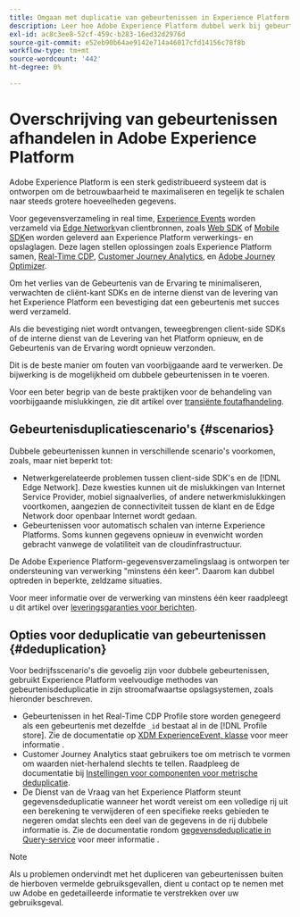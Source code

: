 ```yaml
---
title: Omgaan met duplicatie van gebeurtenissen in Experience Platform
description: Leer hoe Adobe Experience Platform dubbel werk bij gebeurtenissen verwerkt
exl-id: ac8c3ee8-52cf-459c-b283-16ed32d2976d
source-git-commit: e52eb90b64ae9142e714a46017cfd14156c78f8b
workflow-type: tm+mt
source-wordcount: '442'
ht-degree: 0%

---
```


# Overschrijving van gebeurtenissen afhandelen in Adobe Experience Platform

Adobe Experience Platform is een sterk gedistribueerd systeem dat is ontworpen om de betrouwbaarheid te maximaliseren en tegelijk te schalen naar steeds grotere hoeveelheden gegevens.

Voor gegevensverzameling in real time, [Experience Events](../xdm/classes/experienceevent.md) worden verzameld via [Edge Network](../web-sdk/home.md#edge-network)van clientbronnen, zoals [Web SDK](../web-sdk/home.md) of [Mobile SDK](https://developer.adobe.com/client-sdks/home/)en worden geleverd aan Experience Platform verwerkings- en opslaglagen. Deze lagen stellen oplossingen zoals Experience Platform samen, [Real-Time CDP](../rtcdp/home.md), [Customer Journey Analytics](https://experienceleague.adobe.com/docs/analytics-platform/using/cja-overview/cja-overview.html), en [Adobe Journey Optimizer](https://experienceleague.adobe.com/docs/journey-optimizer/using/ajo-home.html).

Om het verlies van de Gebeurtenis van de Ervaring te minimaliseren, verwachten de cliënt-kant SDKs en de interne dienst van de levering van het Experience Platform een bevestiging dat een gebeurtenis met succes werd verzameld.

Als die bevestiging niet wordt ontvangen, teweegbrengen client-side SDKs of de interne dienst van de Levering van het Platform opnieuw, en de Gebeurtenis van de Ervaring wordt opnieuw verzonden.

Dit is de beste manier om fouten van voorbijgaande aard te verwerken. De bijwerking is de mogelijkheid om dubbele gebeurtenissen in te voeren.

Voor een beter begrip van de beste praktijken voor de behandeling van voorbijgaande mislukkingen, zie dit artikel over [transiënte foutafhandeling](https://learn.microsoft.com/en-us/azure/architecture/best-practices/transient-faults).

## Gebeurtenisduplicatiescenario&#39;s {#scenarios}

Dubbele gebeurtenissen kunnen in verschillende scenario&#39;s voorkomen, zoals, maar niet beperkt tot:

* Netwerkgerelateerde problemen tussen client-side SDK&#39;s en de [!DNL Edge Network]. Deze kwesties kunnen uit de mislukkingen van Internet Service Provider, mobiel signaalverlies, of andere netwerkmislukkingen voortkomen, aangezien de connectiviteit tussen de klant en de Edge Network door openbaar Internet wordt gedaan.
* Gebeurtenissen voor automatisch schalen van interne Experience Platforms. Soms kunnen gegevens opnieuw in evenwicht worden gebracht vanwege de volatiliteit van de cloudinfrastructuur.

De Adobe Experience Platform-gegevensverzamelingslaag is ontworpen ter ondersteuning van verwerking &quot;minstens één keer&quot;. Daarom kan dubbel optreden in beperkte, zeldzame situaties.

Voor meer informatie over de verwerking van minstens één keer raadpleegt u dit artikel over [leveringsgaranties voor berichten](https://docs.confluent.io/kafka/design/delivery-semantics.html).

## Opties voor deduplicatie van gebeurtenissen {#deduplication}

Voor bedrijfsscenario&#39;s die gevoelig zijn voor dubbele gebeurtenissen, gebruikt Experience Platform veelvoudige methodes van gebeurtenisdeduplicatie in zijn stroomafwaartse opslagsystemen, zoals hieronder beschreven.

* Gebeurtenissen in het Real-Time CDP Profile store worden genegeerd als een gebeurtenis met dezelfde `_id` bestaat al in de [!DNL Profile store]. Zie de documentatie op [XDM ExperienceEvent, klasse](../xdm/classes/experienceevent.md) voor meer informatie .
* Customer Journey Analytics staat gebruikers toe om metrisch te vormen om waarden niet-herhalend slechts te tellen. Raadpleeg de documentatie bij [Instellingen voor componenten voor metrische deduplicatie](https://experienceleague.adobe.com/docs/analytics-platform/using/cja-dataviews/component-settings/metric-deduplication.html?lang=en).
* De Dienst van de Vraag van het Experience Platform steunt gegevensdeduplicatie wanneer het wordt vereist om een volledige rij uit een berekening te verwijderen of een specifieke reeks gebieden te negeren omdat slechts een deel van de gegevens in de rij dubbele informatie is. Zie de documentatie rondom [gegevensdeduplicatie in Query-service](../query-service/key-concepts/deduplication.md) voor meer informatie .

>[!NOTE]
>
>Als u problemen ondervindt met het dupliceren van gebeurtenissen buiten de hierboven vermelde gebruiksgevallen, dient u contact op te nemen met uw Adobe en gedetailleerde informatie te verstrekken over uw gebruiksgeval.
